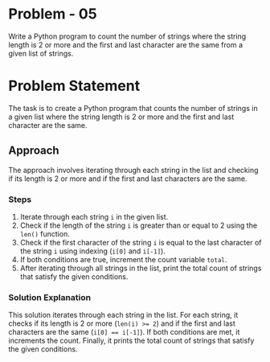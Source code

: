# Problem - 05

Write a Python program to count the number of strings where the string length is 2 or more and the first and last character are the same from a given list of strings.

# Problem Statement

The task is to create a Python program that counts the number of strings in a given list where the string length is 2 or more and the first and last character are the same.

## Approach

The approach involves iterating through each string in the list and checking if its length is 2 or more and if the first and last characters are the same.

### Steps

1. Iterate through each string `i` in the given list.
2. Check if the length of the string `i` is greater than or equal to 2 using the `len()` function.
3. Check if the first character of the string `i` is equal to the last character of the string `i` using indexing (`i[0]` and `i[-1]`).
4. If both conditions are true, increment the count variable `total`.
5. After iterating through all strings in the list, print the total count of strings that satisfy the given conditions.

### Solution Explanation

This solution iterates through each string in the list. For each string, it checks if its length is 2 or more (`len(i) >= 2`) and if the first and last characters are the same (`i[0] == i[-1]`). If both conditions are met, it increments the count. Finally, it prints the total count of strings that satisfy the given conditions.


